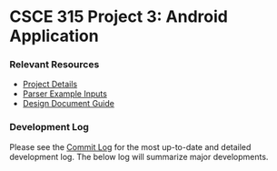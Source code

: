 CSCE 315 Project 3: Android Application
=============

### Relevant Resources

* [Project Details](http://courses.cs.tamu.edu/choe/13fall/315/proj3.html)
* [Parser Example Inputs](http://students.cse.tamu.edu/aalap/CSCE315_s12/sample_inputs/parser_milestone_good_inputs.txt)
* [Design Document Guide](http://blog.slickedit.com/2007/05/how-to-write-an-effective-design-document/)


### Development Log

Please see the [Commit Log](https://github.com/travisolbrich/315-P3-Android/commits/master) for the most up-to-date and detailed development log. The below log will summarize major developments.
